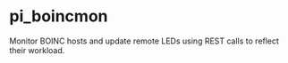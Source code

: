# pi_boincmon
Monitor BOINC hosts and update remote LEDs using REST calls to reflect their workload.

